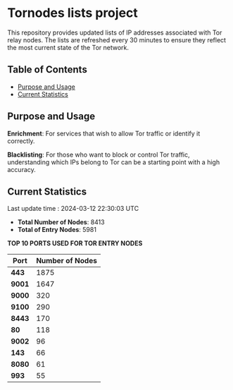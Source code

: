 # Tornodes lists project

This repository provides updated lists of IP addresses associated with Tor relay nodes. The lists are refreshed every 30 minutes to ensure they reflect the most current state of the Tor network.

## Table of Contents

- [Purpose and Usage](#purpose-and-usage)
- [Current Statistics](#current-statistics)


## Purpose and Usage

**Enrichment**: For services that wish to allow Tor traffic or identify it correctly.

**Blacklisting**: For those who want to block or control Tor traffic, understanding which IPs belong to Tor can be a starting point with a high accuracy.

## Current Statistics

Last update time : 2024-03-12 22:30:03 UTC

- **Total Number of Nodes**: 8413
- **Total of Entry Nodes**: 5981

**TOP 10 PORTS USED FOR TOR ENTRY NODES**

| **Port** | **Number of Nodes** |
|------|-----------------|
| **443**   | 1875  |
| **9001**   | 1647  |
| **9000**   | 320  |
| **9100**   | 290  |
| **8443**   | 170  |
| **80**   | 118  |
| **9002**   | 96  |
| **143**   | 66  |
| **8080**   | 61  |
| **993**   | 55  |

